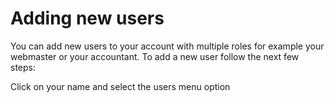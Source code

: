 # Adding new users

You can add new users to your account with multiple roles for example your webmaster or your accountant.
To add a new user follow the next few steps:

Click on your name and select the users menu option



